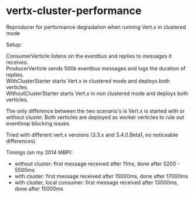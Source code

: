 # vertx-cluster-performance
Reproducer for performance degradation when running Vert.x in clustered mode

Setup:  
  
ConsumerVerticle listens on the eventbus and replies to messages it receives.  
ProducerVerticle sends 500k eventbus messages and logs the duration of replies.  
WithClusterStarter starts Vert.x in clustered mode and deploys both verticles.  
WithoutClusterStarter starts Vert.x in non clustered mode and deploys both verticles.    
  
The only difference between the two scenario's is Vert.x is started with or without cluster.
Both verticles are deployed as worker verticles to rule out eventloop blocking issues.  

Tried with different vert.x versions (3.3.x and 3.4.0.Beta1, no noticeable differences)  
  
Timings (on my 2014 MBP):  
- without cluster: first message received after 11ms, done after 5200 - 5500ms  
- with cluster: first message received after 15000ms, done after 17000ms  
- with cluster, local consumer: first message received after 13000ms, done after 15000ms  